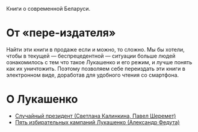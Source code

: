 Книги о современной Беларуси.

# От «пере-издателя»

Найти эти книги в продаже если и можно, то сложно. Мы бы хотели, чтобы в текущей — беспрецедентной — ситуации больше людей ознакомилось с тем что такое Лукашенко и его режим, и лучше понять как их уничтожить. Поэтому позволяем себе переиздать эти книги в электронном виде, доработав для удобного чтения со смартфона.

# О Лукашенко

- [Случайный президент (Светлана Калинкина, Павел Шеремет)](./haphazard-president)
- [Пять избирательных кампаний Лукашенко (Александр Федута)](./5-election-campaigns-of-lukashenko)
